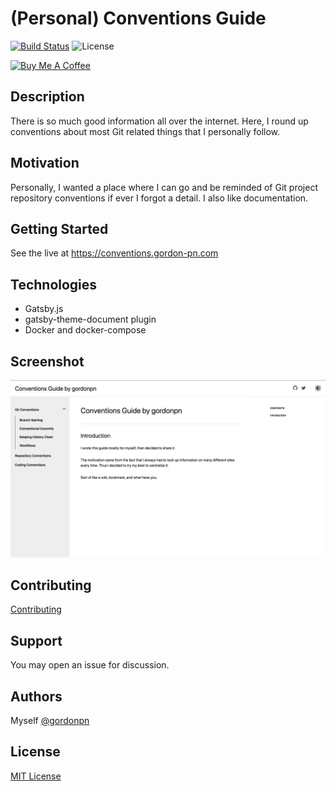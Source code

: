 # (Personal) Conventions Guide

[![Build Status](https://drone.gordon-pn.com/api/badges/gordonpn/conventions-guide/status.svg)](https://drone.gordon-pn.com/gordonpn/conventions-guide)
![License](https://badgen.net/github/license/gordonpn/conventions-guide)

[![Buy Me A Coffee](https://www.buymeacoffee.com/assets/img/custom_images/orange_img.png)](https://www.buymeacoffee.com/gordonpn)

## Description

There is so much good information all over the internet. Here, I round up conventions about most Git related things that I personally follow.

## Motivation

Personally, I wanted a place where I can go and be reminded of Git project repository conventions if ever I forgot a detail. I also like documentation.

## Getting Started

See the live at https://conventions.gordon-pn.com

## Technologies

- Gatsby.js
- gatsby-theme-document plugin
- Docker and docker-compose

## Screenshot

[![Screenshot](./docs/screenshot.png)](https://conventions.gordon-pn.com)

## Contributing

[Contributing](./CONTRIBUTING.md)

## Support

You may open an issue for discussion.

## Authors

Myself [@gordonpn](https://github.com/gordonpn)

## License

[MIT License](./LICENSE)
